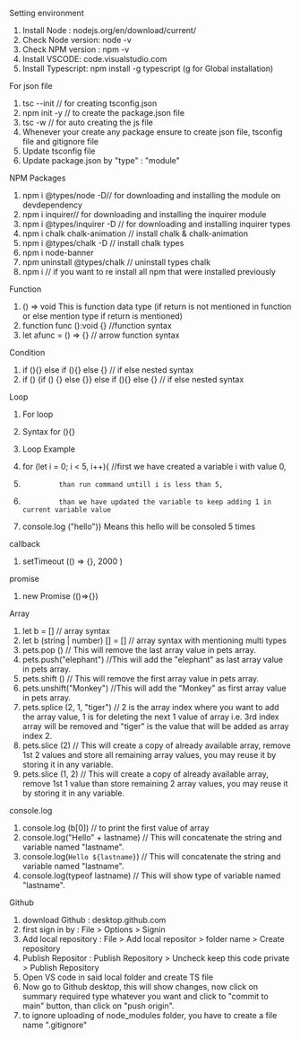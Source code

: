 Setting environment
1. Install Node : nodejs.org/en/download/current/
2. Check Node version: node -v
3. Check NPM version : npm -v
4. Install VSCODE: code.visualstudio.com
5. Install Typescript: npm install -g typescript (g for Global installation)

For json file
1. tsc --init // for creating tsconfig.json
2. npm init -y // to create the package.json file
3. tsc -w // for auto creating the js file
4. Whenever your create any package ensure to create json file, tsconfig file and gitignore file
5. Update tsconfig file
6. Update package.json by "type" : "module"

NPM Packages
1. npm i @types/node -D// for downloading and installing the module on devdependency
2. npm i inquirer// for downloading and installing the inquirer module
3. npm i @types/inquirer -D // for downloading and installing inquirer types
4. npm i chalk chalk-animation // install  chalk & chalk-animation
5. npm i @types/chalk -D // install chalk types
6. npm i node-banner
7. npm uninstall @types/chalk // uninstall types chalk
8. npm i // if you want to re install all npm that were installed previously

Function
1. () => void	This is function data type (if return is not mentioned in function or else mention type if return is mentioned)
2. function func ():void {} //function syntax
3. let afunc = () => {} // arrow function syntax


Condition
1. if (){} else if (){} else {} // if else nested syntax
2. if () {if () {} else {}} else if (){} else {} // if else nested syntax


Loop
1. For loop
2. Syntax for (){}

3. Loop Example
4. for (let i = 0; i < 5, i++){ //first we have created a variable i with value 0, 
5. 				than run command untill i is less than 5, 
6. 				than we have updated the variable to keep adding 1 in current variable value 
7. console.log ("hello")}		Means this hello will be consoled 5 times

callback
1. setTimeout (() => {}, 2000 )

promise
1. new Promise (()=>{})

Array
1. let b = [] // array syntax
2. let b (string | number) [] = [] // array syntax with mentioning multi types
3. pets.pop () // This will remove the last array value in pets array.
4. pets.push("elephant") //This will add the "elephant" as last array value in pets array.
5. pets.shift () // This will remove the first array value in pets array.
6. pets.unshift("Monkey") //This will add the "Monkey" as first array value in pets array.
7. pets.splice (2, 1, "tiger") // 2 is the array index where you want to add the array value, 1 is for deleting the next 1 value of array i.e. 3rd index array will be removed and "tiger" is the value that will be added as array index 2.
8. pets.slice (2) // This will create a copy of already available array, remove 1st 2 values and store all remaining array values, you may reuse it by storing it in any variable.
9. pets.slice (1, 2) // This will create a copy of already available array, remove 1st 1 value than store remaining 2 array values, you may reuse it by storing it in any variable.

console.log
1. console.log (b[0]) // to print the first value of array
2. console.log("Hello" + lastname) // This will concatenate the string and variable named "lastname".
3. console.log(`Hello ${lastname}`) // This will concatenate the string and variable named "lastname".
4. console.log(typeof lastname) // This will show type of variable named "lastname".

Github
1. download Github : desktop.github.com
2. first sign in by : File > Options > Signin
3. Add local repository : File > Add local repositor > folder name > Create repository
4. Publish Repositor : Publish Repository > Uncheck keep this code private > Publish Repository
5. Open VS code in said local folder and create TS file
6. Now go to Github desktop, this will show changes, now click on summary required type whatever you want and click to "commit to main" button, than click on "push origin".
7. to ignore uploading of node_modules folder, you have to create a file name ".gitignore"